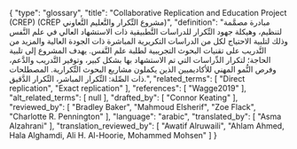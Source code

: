 {
    "type": "glossary",
    "title": "Collaborative Replication and Education Project (CREP) (CREP مشروع التِّكرار والتَّعليم التَّعاوني)",
    "definition": "مبادرة مصمَّمة لتنظيم، وهيكلة جهود التِّكرار للدراسات التَّطبيقية ذات الاستشهاد العالي في علم النَّفس وذلك لتلبية الاحتياج لكل من الدراسات التكريرية المباشرة ذات الجودة العالية والمزيد من التَّدريب على تقنيات البحوث التجريبية لطلبة علم النَّفس.  يهدف المشروع إلى تلبية الحاجة؛ لتكرار الدِّراسات التي تم الاستشهاد بها بشكل كبير، وتوفير التَّدريب والدَّعم، وفرص النُّمو المهني للأكاديميين الذين يكملون مشاريع البحوث التِّكرارية.  المصطلحات ذات الصِّلة: التِّكرار المباشر، التِّكرار الدَّقيق.",
    "related_terms": [
        "Direct replication",
        "Exact replication"
    ],
    "references": [
        "Wagge2019"
    ],
    "alt_related_terms": [
        null
    ],
    "drafted_by": [
        "Connor Keating"
    ],
    "reviewed_by": [
        "Bradley Baker",
        "Mahmoud Elsherif",
        "Zoe Flack",
        "Charlotte R. Pennington"
    ],
    "language": "arabic",
    "translated_by": [
        "Asma Alzahrani"
    ],
    "translation_reviewed_by": [
        "Awatif Alruwaili",
        "Ahlam Ahmed, Hala Alghamdi, Ali H. Al-Hoorie, Mohammed Mohsen"
    ]
}